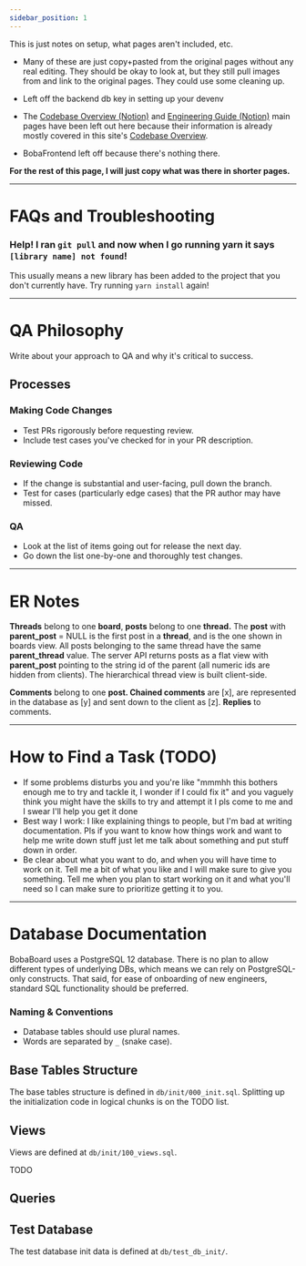 ```yaml
---
sidebar_position: 1
---
```


This is just notes on setup, what pages aren't included, etc.

- Many of these are just copy+pasted from the original pages without any real editing. They should be okay to look at, but they still pull images from and link to the original pages. They could use some cleaning up.

- Left off the backend db key in setting up your devenv

- The [Codebase Overview (Notion)](https://www.notion.so/Codebase-Overview-440546bbb3aa439e94cbe45d67f3217a) and [Engineering Guide (Notion)](https://www.notion.so/Engineering-Guide-0d07444a2ec64a188d1725a8105e2465) main pages have been left out here because their information is already mostly covered in this site's [Codebase Overview](../intro).

- BobaFrontend left off because there's nothing there.

**For the rest of this page, I will just copy what was there in shorter pages.**

---

# FAQs and Troubleshooting

### Help! I ran `git pull` and now when I go running yarn it says `[library name] not found`!

This usually means a new library has been added to the project that you don't currently have. Try running `yarn install` again!

---

# QA Philosophy

Write about your approach to QA and why it's critical to success.

## Processes

### Making Code Changes

- Test PRs rigorously before requesting review.
- Include test cases you've checked for in your PR description.

### Reviewing Code

- If the change is substantial and user-facing, pull down the branch.
- Test for cases (particularly edge cases) that the PR author may have missed.

### QA

- Look at the list of items going out for release the next day.
- Go down the list one-by-one and thoroughly test changes.

---

# ER Notes

**Threads** belong to one **board**, **posts** belong to one **thread.** The **post** with **parent_post** = NULL is the first post in a **thread**, and is the one shown in boards view. All posts belonging to the same thread have the same **parent_thread** value. The server API returns posts as a flat view with **parent_post** pointing to the string id of the parent (all numeric ids are hidden from clients). The hierarchical thread view is built client-side.

**Comments** belong to one **post. Chained comments** are [x], are represented in the database as [y] and sent down to the client as [z]. **Replies** to comments.

---

# How to Find a Task (TODO)

- If some problems disturbs you and you're like "mmmhh this bothers enough me to try and tackle it, I wonder if I could fix it" and you vaguely think you might have the skills to try and attempt it I pls come to me and I swear I'll help you get it done
- Best way I work: I like explaining things to people, but I'm bad at writing documentation. Pls if you want to know how things work and want to help me write down stuff just let me talk about something and put stuff down in order.
- Be clear about what you want to do, and when you will have time to work on it. Tell me a bit of what you like and I will make sure to give you something. Tell me when you plan to start working on it and what you'll need so I can make sure to prioritize getting it to you.

---

# Database Documentation

BobaBoard uses a PostgreSQL 12 database. There is no plan to allow different types of underlying DBs, which means we can rely on PostgreSQL-only constructs. That said, for ease of onboarding of new engineers, standard SQL functionality should be preferred.

### Naming & Conventions

- Database tables should use plural names.
- Words are separated by `_` (snake case).

## Base Tables Structure

The base tables structure is defined in `db/init/000_init.sql`. Splitting up the initialization code in logical chunks is on the TODO list.

## Views

Views are defined at `db/init/100_views.sql`.

TODO

## Queries

## Test Database

The test database init data is defined at `db/test_db_init/`.
